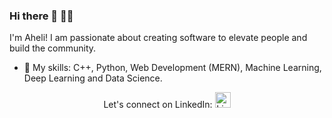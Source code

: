 ### Hi there 👋 👩‍💻

I'm Aheli! I am passionate about creating software to elevate people and build the community. 

- 🔭 My skills:  C++, Python, Web Development (MERN), Machine Learning, Deep Learning and Data Science.

<p align='center'>  
  Let's connect on LinkedIn:
  <a href="https://www.linkedin.com/in/aheli-ghosh" rel="nofollow noreferrer">
    <img height="25" src="https://i.stack.imgur.com/gVE0j.png" alt="LinkedIn">
  </a>
</p>


